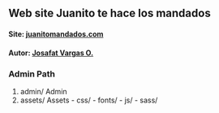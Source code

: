 ## Web site Juanito te hace los mandados 
#### Site: [juanitomandados.com](http://juanitomandados.com)
#### Autor: [Josafat Vargas O.](http://josdeveloper.com)

### Admin Path

1. admin/ Admin
  1. assets/ Assets
    - css/
    - fonts/
    - js/
    - sass/


